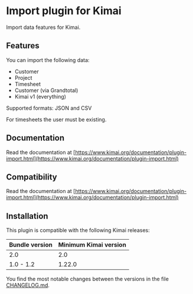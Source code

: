 # Import plugin for Kimai

Import data features for Kimai.

## Features

You can import the following data:
- Customer
- Project
- Timesheet
- Customer (via Grandtotal)
- Kimai v1 (everything)

Supported formats: JSON and CSV

For timesheets the user must be existing.

## Documentation

Read the documentation at [https://www.kimai.org/documentation/plugin-import.html](https://www.kimai.org/documentation/plugin-import.html)

## Compatibility

Read the documentation at [https://www.kimai.org/documentation/plugin-import.html](https://www.kimai.org/documentation/plugin-import.html)

## Installation

This plugin is compatible with the following Kimai releases:

| Bundle version | Minimum Kimai version |
|----------------|-----------------------|
| 2.0            | 2.0                   |
| 1.0 - 1.2      | 1.22.0                |

You find the most notable changes between the versions in the file [CHANGELOG.md](CHANGELOG.md).
